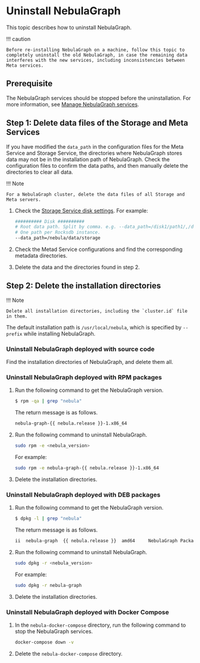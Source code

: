 # Uninstall NebulaGraph

This topic describes how to uninstall NebulaGraph.

!!! caution

    Before re-installing NebulaGraph on a machine, follow this topic to completely uninstall the old NebulaGraph, in case the remaining data interferes with the new services, including inconsistencies between Meta services.

## Prerequisite

The NebulaGraph services should be stopped before the uninstallation. For more information, see [Manage NebulaGraph services](../2.quick-start/5.start-stop-service.md).

## Step 1: Delete data files of the Storage and Meta Services

If you have modified the `data_path` in the configuration files for the Meta Service and Storage Service, the directories where NebulaGraph stores data may not be in the installation path of NebulaGraph. Check the configuration files to confirm the data paths, and then manually delete the directories to clear all data.

!!! Note

    For a NebulaGraph cluster, delete the data files of all Storage and Meta servers.

1. Check the [Storage Service disk settings](../5.configurations-and-logs/1.configurations/4.storage-config.md#disk_configurations). For example:

    ```bash
    ########## Disk ##########
    # Root data path. Split by comma. e.g. --data_path=/disk1/path1/,/disk2/path2/
    # One path per Rocksdb instance.
    --data_path=/nebula/data/storage
    ```

2. Check the Metad Service configurations and find the corresponding metadata directories.

3. Delete the data and the directories found in step 2.

## Step 2: Delete the installation directories

!!! Note

    Delete all installation directories, including the `cluster.id` file in them.

The default installation path is `/usr/local/nebula`, which is specified by `--prefix` while installing NebulaGraph.

### Uninstall NebulaGraph deployed with source code

Find the installation directories of NebulaGraph, and delete them all.

### Uninstall NebulaGraph deployed with RPM packages

1. Run the following command to get the NebulaGraph version.

    ```bash
    $ rpm -qa | grep "nebula"
    ```

   The return message is as follows.

    ```bash
    nebula-graph-{{ nebula.release }}-1.x86_64
    ```

2. Run the following command to uninstall NebulaGraph.

    ```bash
    sudo rpm -e <nebula_version>
    ```

   For example:

    ```bash
    sudo rpm -e nebula-graph-{{ nebula.release }}-1.x86_64
    ```

3. Delete the installation directories.

### Uninstall NebulaGraph deployed with DEB packages

1. Run the following command to get the NebulaGraph version.

    ```bash
    $ dpkg -l | grep "nebula"
    ```

   The return message is as follows.

    ```bash
    ii  nebula-graph  {{ nebula.release }}  amd64     NebulaGraph Package built using CMake
    ```

2. Run the following command to uninstall NebulaGraph.

    ```bash
    sudo dpkg -r <nebula_version>
    ```

   For example:

    ```bash
    sudo dpkg -r nebula-graph
    ```

3. Delete the installation directories.

### Uninstall NebulaGraph deployed with Docker Compose

1. In the `nebula-docker-compose` directory, run the following command to stop the NebulaGraph services.

    ```bash
    docker-compose down -v
    ```

2. Delete the `nebula-docker-compose` directory.
